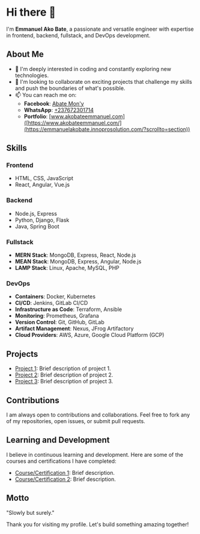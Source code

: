 # Hi there 👋

I'm **Emmanuel Ako Bate**, a passionate and versatile engineer with expertise in frontend, backend, fullstack, and DevOps development.

## About Me
- 👀 I'm deeply interested in coding and constantly exploring new technologies.
- 💞️ I'm looking to collaborate on exciting projects that challenge my skills and push the boundaries of what's possible.
- 📫 You can reach me on:
  - **Facebook**: [Abate Mon'y](https://www.facebook.com/Abate.Mony)
  - **WhatsApp**: [+237672301714](https://wa.me/237672301714)
  - **Portfolio**: [www.akobateemmanuel.com]([https://www.akobateemmanuel.com/](https://emmanuelakobate.innoprosolution.com/?scrollto=section))

## Skills

### Frontend
- HTML, CSS, JavaScript
- React, Angular, Vue.js

### Backend
- Node.js, Express
- Python, Django, Flask
- Java, Spring Boot

### Fullstack
- **MERN Stack**: MongoDB, Express, React, Node.js
- **MEAN Stack**: MongoDB, Express, Angular, Node.js
- **LAMP Stack**: Linux, Apache, MySQL, PHP

### DevOps
- **Containers**: Docker, Kubernetes
- **CI/CD**: Jenkins, GitLab CI/CD
- **Infrastructure as Code**: Terraform, Ansible
- **Monitoring**: Prometheus, Grafana
- **Version Control**: Git, GitHub, GitLab
- **Artifact Management**: Nexus, JFrog Artifactory
- **Cloud Providers**: AWS, Azure, Google Cloud Platform (GCP)

## Projects
- [Project 1](link-to-project-1): Brief description of project 1.
- [Project 2](link-to-project-2): Brief description of project 2.
- [Project 3](link-to-project-3): Brief description of project 3.

## Contributions
I am always open to contributions and collaborations. Feel free to fork any of my repositories, open issues, or submit pull requests.

## Learning and Development
I believe in continuous learning and development. Here are some of the courses and certifications I have completed:
- [Course/Certification 1](link-to-course-1): Brief description.
- [Course/Certification 2](link-to-course-2): Brief description.

## Motto
"Slowly but surely."

Thank you for visiting my profile. Let's build something amazing together!

